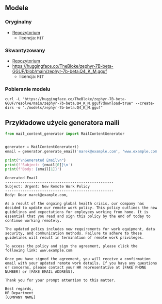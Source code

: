 ## Modele
### Oryginalny
- [Repozytorium](https://huggingface.co/HuggingFaceH4/zephyr-7b-beta)
    - licencja: `MIT`
### Skwantyzowany
- [Repozytorium](https://huggingface.co/TheBloke/zephyr-7B-beta-GGUF)
- https://huggingface.co/TheBloke/zephyr-7B-beta-GGUF/blob/main/zephyr-7b-beta.Q4_K_M.gguf
    - licencja: `MIT`

### Pobieranie modelu
```shell
curl -L "https://huggingface.co/TheBloke/zephyr-7B-beta-GGUF/resolve/main/zephyr-7b-beta.Q4_K_M.gguf?download=true" --create-dirs -o "./models/zephyr-7b-beta.Q4_K_M.gguf"
```

## Przykładowe użycie generatora maili
```python
from mail_content_generator import MailContentGenerator


generator = MailContentGenerator()
email = generator.generate_email('marek@example.com', 'www.example.com')

print("\nGenerated Email\n")
print(f'Subject: {email[0]}\n')
print(f'Body: {email[1]}')
```

```text
Generated Email
--------------------------------------------------
Subject: Urgent: New Remote Work Policy
--------------------------------------------------
Body: Dear marek@example.com,

As a result of the ongoing global health crisis, our company has decided to update our remote work policy. This policy outlines the new guidelines and expectations for employees working from home. It is essential that you read and sign this policy by the end of today to continue working remotely.

The updated policy includes new requirements for work equipment, data security, and communication methods. Failure to adhere to these guidelines will result in termination of remote work privileges.

To access the policy and sign the agreement, please click the following link: www.example.com

Once you have signed the agreement, you will receive a confirmation email with your updated remote work details. If you have any questions or concerns, please contact your HR representative at [FAKE PHONE NUMBER] or [FAKE EMAIL ADDRESS].

Thank you for your prompt attention to this matter.

Best regards,
HR Department
[COMPANY NAME]
```
